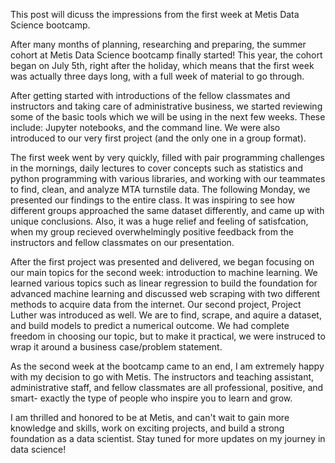 This post will dicuss the impressions from the first week at Metis Data Science bootcamp.


After many months of planning, researching and preparing, the summer cohort at Metis Data Science bootcamp finally started!
This year, the cohort began on July 5th, right after the holiday, which means that the first week was actually three days long, with a full week of material to go through.

After getting started with introductions of the fellow classmates and instructors and taking care of administrative business, we started reviewing some of the basic tools which we will be using in the next few weeks. These include: Jupyter notebooks, and the command line. We were also introduced to our very first project (and the only one in a group format). 

The first week went by very quickly, filled with pair programming challenges in the mornings, daily lectures to cover concepts such as statistics and python programming with various libraries, and working with our teammates to find, clean, and analyze MTA turnstile data. The following Monday, we presented our findings to the entire class. It was inspiring to see how different groups approached the same dataset differently, and came up with unique conclusions. Also, it was a huge relief and feeling of satisfcation, when my group recieved overwhelmingly positive feedback from the instructors and fellow classmates on our presentation.

After the first project was presented and delivered, we began focusing on our main topics for the second week: introduction to machine learning. We learned various topics such as linear regression to build the foundation for advanced machine learning and discussed web scraping with two different methods to acquire data from the internet. Our second project, Project Luther was introduced as well. We are to find, scrape, and aquire a dataset, and build models to predict a numerical outcome. We had complete freedom in choosing our topic, but to make it practical, we were instruced to wrap it around a business case/problem statement. 

As the second week at the bootcamp came to an end, I am extremely happy with my decision to go with Metis. The instructors and teaching assistant, administrative staff, and fellow classmates are all professional, positive, and smart- exactly the type of people who inspire you to learn and grow. 

I am thrilled and honored to be at Metis, and can't wait to gain more knowledge and skills, work on exciting projects, and build a strong foundation as a data scientist. Stay tuned for more updates on my journey in data science!
